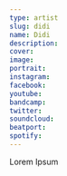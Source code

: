 ```yaml
---
type: artist
slug: didi
name: Didi
description:
cover:
image:
portrait:
instagram:
facebook:
youtube:
bandcamp:
twitter:
soundcloud:
beatport:
spotify:
---
```


Lorem Ipsum
